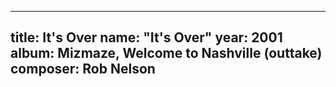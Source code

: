 
---
title: It's Over
name: "It's Over"
year:  2001
album: Mizmaze, Welcome to Nashville (outtake)
composer: Rob Nelson
---
